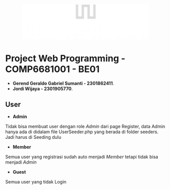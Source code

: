 <p align="center"><a href="https://laravel.com" target="_blank"><img src='public\images\JH FURNITURE_free-file (2).png' width="400"></a></p>


# Project Web Programming - COMP6681001 - BE01

- **Gerend Geraldo Gabriel Sumanti - 2301862411**.
- **Jordi Wijaya - 2301905770**.


## User
- **Admin**

Tidak bisa membuat user dengan role *Admin* dari page Register, data Admin hanya ada di didalam file UserSeeder.php yang berada di folder seeders. Jadi harus di Seeding dulu

- **Member**

Semua user yang registrasi sudah auto menjadi *Member* tetapi tidak bisa menjadi *Admin*

- **Guest**

Semua user yang tidak Login